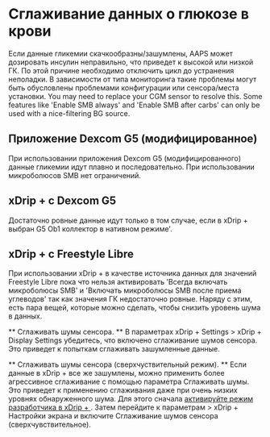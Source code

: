# Сглаживание данных о глюкозе в крови

Если данные гликемии скачкообразны/зашумлены, AAPS может дозировать инсулин неправильно, что приведет к высокой или низкой ГК. По этой причине необходимо отключить цикл до устранения неполадки. В зависимости от типа мониторинга такие проблемы могут быть обусловлены проблемами конфигурации или сенсора/места установки. You may need to replace your CGM sensor to resolve this. Some features like 'Enable SMB always' and 'Enable SMB after carbs' can only be used with a nice-filtering BG source.

## Приложение Dexcom G5 (модифицированное)

При использовании приложения Dexcom G5 (модифицированного) данные гликемии идут плавно и последовательно. При использовании микроболюсов SMB нет ограничений.

## xDrip + с Dexcom G5

Достаточно ровные данные идут только в том случае, если в xDrip + выбран G5 Ob1 коллектор в нативном режиме'.

## xDrip + с Freestyle Libre

При использовании xDrip + в качестве источника данных для значений Freestyle Libre пока что нельзя активировать 'Всегда включать микроболюсы SMB' и 'Включать микроболюсы SMB после приема углеводов' так как значения ГК недостаточно ровные. Наряду с этим, есть пара вещей, которые можно сделать, чтобы снизить уровень шума в данных.

** Сглаживать шумы сенсора. ** В параметрах xDrip + Settings > xDrip + Display Settings убедитесь, что включено сглаживание шумов сенсора. Это приведет к попыткам сглаживать зашумленные данные.

** Сглаживать шумы сенсора (сверхчуствительный режим). ** Если данные в xDrip + все же зашумлены, можно применить более агрессивное сглаживание с помощью параметра Сглаживать шумы. Это приведет к применению сглаживания даже при очень низких уровнях обнаруженного шума. Для этого сначала [активируйте режим разработчика в xDrip + ](https://github.com/MilosKozak/AndroidAPS/wiki/Enabling-Engineering-Mode-in-xDrip). Затем перейдите к параметрам > xDrip + Настройки экрана и включите Сглаживание шумов сенсора (сверхчувствительное).